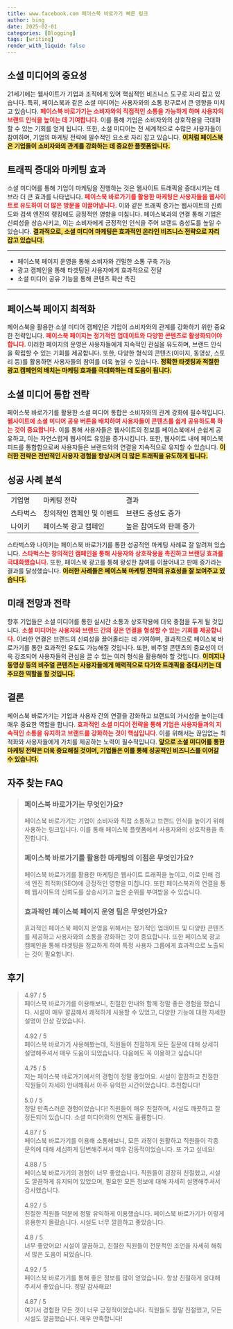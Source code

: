 ```yaml
---
title: www.facebook.com 페이스북 바로가기 빠른 링크
author: bing
date: 2025-02-01
categories: [Blogging]
tags: [writing]
render_with_liquid: false
---
```



<h2 id='소셜 미디어의 중요성'>소셜 미디어의 중요성</h2>

<p>21세기에는 웹사이트가 기업과 조직에게 있어 핵심적인 비즈니스 도구로 자리 잡고 있습니다. 특히, 페이스북과 같은 소셜 미디어는 사용자와의 소통 창구로서 큰 영향을 미치고 있습니다. <b><span style="color: #ee2323;">페이스북 바로가기는 소비자와의 직접적인 소통을 가능하게 하며 사용자의 브랜드 인식을 높이는 데 기여합니다.</span></b> 이를 통해 기업은 소비자와의 상호작용을 극대화할 수 있는 기회를 얻게 됩니다. 또한, 소셜 미디어는 전 세계적으로 수많은 사용자들이 참여하며, 기업의 마케팅 전략에 필수적인 요소로 자리 잡고 있습니다. <b><span style="background-color: #ffe066;">이처럼 페이스북은 기업들이 소비자와의 관계를 강화하는 데 중요한 플랫폼입니다.</span></b></p>

<h2 id='트래픽 증대와 마케팅 효과'>트래픽 증대와 마케팅 효과</h2>

<p>소셜 미디어를 통해 기업이 마케팅을 진행하는 것은 웹사이트 트래픽을 증대시키는 데 브라 더 큰 효과를 나타냅니다. <b><span style="color: #ee2323;">페이스북 바로가기를 활용한 마케팅은 사용자들을 웹사이트로 유도하여 더 많은 방문을 이끌어냅니다.</span></b> 이와 같은 트래픽 증가는 웹사이트의 신뢰도와 검색 엔진의 랭킹에도 긍정적인 영향을 미칩니다. 페이스북과의 연결 통해 기업은 신뢰성을 상승시키고, 이는 소비자에게 긍정적인 인식을 주어 브랜드 충성도를 높일 수 있습니다. <b><span style="background-color: #ffe066;">결과적으로, 소셜 미디어 마케팅은 효과적인 온라인 비즈니스 전략으로 자리 잡고 있습니다.</span></b></p>

<hr />

<ul>
    <li>페이스북 페이지 운영을 통해 소비자와 긴밀한 소통 구축 가능</li>
    <li>광고 캠페인을 통해 타겟팅된 사용자에게 효과적으로 전달</li>
    <li>소셜 미디어 공유 기능을 통해 콘텐츠 확산 촉진</li>
</ul>

<hr />

<h2 id='페이스북 페이지 최적화'>페이스북 페이지 최적화</h2>

<p>페이스북을 활용한 소셜 미디어 캠페인은 기업이 소비자와의 관계를 강화하기 위한 중요한 전략입니다. <b><span style="color: #ee2323;">페이스북 페이지는 정기적인 업데이트와 다양한 콘텐츠로 활성화되어야 합니다.</span></b> 이러한 페이지의 운영은 사용자들에게 지속적인 관심을 유도하며, 브랜드 인식을 확립할 수 있는 기회를 제공합니다. 또한, 다양한 형식의 콘텐츠(이미지, 동영상, 스토리 등)를 활용하면 사용자들의 참여를 더욱 높일 수 있습니다. <b><span style="background-color: #ffe066;">정확한 타겟팅과 적절한 광고 캠페인의 배치는 마케팅 효과를 극대화하는 데 도움이 됩니다.</span></b></p>

<h2 id='소셜 미디어 통합 전략'>소셜 미디어 통합 전략</h2>

<p>페이스북 바로가기를 활용한 소셜 미디어 통합은 소비자와의 관계 강화에 필수적입니다. <b><span style="color: #ee2323;">웹사이트에 소셜 미디어 공유 버튼을 배치하여 사용자들이 콘텐츠를 쉽게 공유하도록 하는 것이 중요합니다.</span></b> 이를 통해 사용자들은 웹사이트의 정보를 페이스북에서 손쉽게 공유하고, 이는 자연스럽게 웹사이트 유입을 증가시킵니다. 또한, 웹사이트 내에 페이스북 피드를 통합함으로써 사용자들은 브랜드와의 연결을 지속적으로 유지할 수 있습니다. <b><span style="background-color: #ffe066;">이러한 전략은 전반적인 사용자 경험을 향상시켜 더 많은 트래픽을 유도하게 됩니다.</span></b></p>

<h2 id='성공 사례 분석'>성공 사례 분석</h2>

<table>
    <tr>
        <td>기업명</td>
        <td>마케팅 전략</td>
        <td>결과</td>
    </tr>
    <tr>
        <td>스타벅스</td>
        <td>창의적인 캠페인 및 이벤트</td>
        <td>브랜드 충성도 증가</td>
    </tr>
    <tr>
        <td>나이키</td>
        <td>페이스북 광고 캠페인</td>
        <td>높은 참여도와 판매 증가</td>
    </tr>
</table>

<p>스타벅스와 나이키는 페이스북 바로가기를 통한 성공적인 마케팅 사례로 잘 알려져 있습니다. <b><span style="color: #ee2323;">스타벅스는 창의적인 캠페인을 통해 사용자와 상호작용을 촉진하고 브랜딩 효과를 극대화했습니다.</span></b> 또한, 페이스북 광고를 통해 왕성한 참여를 이끌어내고 판매 증가라는 결과를 달성했습니다. <b><span style="background-color: #ffe066;">이러한 사례들은 페이스북 마케팅 전략의 유효성을 잘 보여주고 있습니다.</span></b></p>

<h2 id='미래 전망과 전략'>미래 전망과 전략</h2>

<p>향후 기업들은 소셜 미디어를 통한 실시간 소통과 상호작용에 더욱 중점을 두게 될 것입니다. <b><span style="color: #ee2323;">소셜 미디어는 사용자와 브랜드 간의 깊은 연결을 형성할 수 있는 기회를 제공합니다.</span></b> 이러한 연결은 브랜드의 신뢰성을 끌어올리는 데 기여하며, 결과적으로 페이스북 바로가기를 통한 효과적인 유도도 가능해질 것입니다. 또한, 비주얼 콘텐츠의 중요성이 더욱 강조되어 사용자들의 관심을 끌 수 있는 여러 형식을 활용해야 할 것입니다. <b><span style="background-color: #ffe066;">이미지나 동영상 등의 비주얼 콘텐츠는 사용자들에게 매력적으로 다가와 트래픽을 증대시키는 데 주요한 역할을 할 것입니다.</span></b></p>

<h2 id='결론'>결론</h2>

<p>페이스북 바로가기는 기업과 사용자 간의 연결을 강화하고 브랜드의 가시성을 높이는데 매우 중요한 역할을 합니다. <b><span style="color: #ee2323;">효과적인 소셜 미디어 전략을 통해 기업은 사용자들과의 지속적인 소통을 유지하고 브랜드를 강화하는 것이 핵심입니다.</span></b> 이를 위해서는 끊임없는 최적화와 사용자들에게 가치를 제공하는 노력이 필수적입니다. <b><span style="background-color: #ffe066;">앞으로 소셜 미디어를 통한 마케팅 전략은 더욱 중요해질 것이며, 기업들은 이를 통해 성공적인 비즈니스를 이어갈 수 있습니다.</span></b></p>


<h2 id='자주_찾는_FAQ'>자주 찾는 FAQ</h2>
<div itemscope="" itemtype="https://schema.org/FAQPage"> 
<blockquote> 
<div itemscope="" itemprop="mainEntity" itemtype="https://schema.org/Question"> 
<h3 itemprop="name">페이스북 바로가기는 무엇인가요?</h3> 
<div itemscope="" itemprop="acceptedAnswer" itemtype="https://schema.org/Answer"> 
<span itemprop="text"> 
<p>페이스북 바로가기는 기업이 소비자와 직접 소통하고 브랜드 인식을 높이기 위해 사용하는 링크입니다. 이를 통해 페이스북 플랫폼에서 사용자와의 상호작용을 촉진합니다.</p> 
</span> 
</div> 
</div> 

<div itemscope="" itemprop="mainEntity" itemtype="https://schema.org/Question"> 
<h3 itemprop="name">페이스북 바로가기를 활용한 마케팅의 이점은 무엇인가요?</h3> 
<div itemscope="" itemprop="acceptedAnswer" itemtype="https://schema.org/Answer"> 
<span itemprop="text"> 
<p>페이스북 바로가기를 활용한 마케팅은 웹사이트 트래픽을 높이고, 이로 인해 검색 엔진 최적화(SEO)에 긍정적인 영향을 미칩니다. 또한 페이스북과의 연결을 통해 웹사이트의 신뢰도를 상승시키고 높은 순위를 부여받을 수 있습니다.</p> 
</span> 
</div> 
</div> 

<div itemscope="" itemprop="mainEntity" itemtype="https://schema.org/Question"> 
<h3 itemprop="name">효과적인 페이스북 페이지 운영 팁은 무엇인가요?</h3> 
<div itemscope="" itemprop="acceptedAnswer" itemtype="https://schema.org/Answer"> 
<span itemprop="text"> 
<p>효과적인 페이스북 페이지 운영을 위해서는 정기적인 업데이트 및 다양한 콘텐츠를 제공하고 사용자와의 소통을 강화하는 것이 중요합니다. 또한 페이스북 광고 캠페인을 통해 타겟팅을 정교하게 하여 특정 사용자 그룹에게 효과적으로 노출되는 것이 필요합니다.</p> 
</span> 
</div> 
</div> 

</blockquote> 
</div>
<h2 id='후기'>후기</h2>
<div itemscope itemtype="https://schema.org/Product">
  <blockquote>
  <div itemprop="review" itemscope itemtype="https://schema.org/Review">
      <div itemprop="reviewRating" itemscope itemtype="https://schema.org/Rating"> <span itemprop="ratingValue">4.97</span> / <span itemprop="bestRating">5</span> </div>
      <span itemprop="reviewBody">페이스북 바로가기를 이용해보니, 친절한 안내와 함께 정말 좋은 경험을 했습니다. 시설이 매우 깔끔해서 쾌적하게 사용할 수 있었고, 다양한 기능에 대한 자세한 설명이 인상 깊었습니다.</span>
  </div>
  <br>
  <div itemprop="review" itemscope itemtype="https://schema.org/Review">
      <div itemprop="reviewRating" itemscope itemtype="https://schema.org/Rating"> <span itemprop="ratingValue">4.92</span> / <span itemprop="bestRating">5</span> </div>
      <span itemprop="reviewBody">페이스북 바로가기 사용해봤는데, 직원들이 친절하게 모든 질문에 대해 상세히 설명해주셔서 매우 도움이 되었습니다. 다음에도 꼭 이용하고 싶습니다!</span>
  </div>
  <br>
  <div itemprop="review" itemscope itemtype="https://schema.org/Review">
      <div itemprop="reviewRating" itemscope itemtype="https://schema.org/Rating"> <span itemprop="ratingValue">4.75</span> / <span itemprop="bestRating">5</span> </div>
      <span itemprop="reviewBody">저는 페이스북 바로가기에서의 경험이 정말 좋았어요. 시설이 깔끔하고 친절한 직원들이 자세히 안내해줘서 아주 유익한 시간이었습니다. 추천합니다!</span>
  </div>
  <br>
  <div itemprop="review" itemscope itemtype="https://schema.org/Review">
      <div itemprop="reviewRating" itemscope itemtype="https://schema.org/Rating"> <span itemprop="ratingValue">5.0</span> / <span itemprop="bestRating">5</span> </div>
      <span itemprop="reviewBody">정말 만족스러운 경험이었습니다! 직원들이 매우 친절하며, 시설도 깨끗하고 잘 정돈되어 있습니다. 소셜 미디어와의 연계도 훌륭합니다.</span>
  </div>
  <br>
  <div itemprop="review" itemscope itemtype="https://schema.org/Review">
      <div itemprop="reviewRating" itemscope itemtype="https://schema.org/Rating"> <span itemprop="ratingValue">4.87</span> / <span itemprop="bestRating">5</span> </div>
      <span itemprop="reviewBody">페이스북 바로가기를 이용해 소통해보니, 모든 과정이 원활하고 직원들이 각종 문의에 대해 세심하게 답변해주셔서 매우 감동적이었습니다. 또 가고 싶네요!</span>
  </div>
  <br>
  <div itemprop="review" itemscope itemtype="https://schema.org/Review">
      <div itemprop="reviewRating" itemscope itemtype="https://schema.org/Rating"> <span itemprop="ratingValue">4.88</span> / <span itemprop="bestRating">5</span> </div>
      <span itemprop="reviewBody">페이스북 바로가기의 경험이 너무 좋았습니다. 직원들이 굉장히 친절했고, 시설도 깔끔하게 유지되어 있었으며, 필요한 모든 정보에 대해 자세히 설명해주셔서 감사했습니다.</span>
  </div>
  <br>
  <div itemprop="review" itemscope itemtype="https://schema.org/Review">
      <div itemprop="reviewRating" itemscope itemtype="https://schema.org/Rating"> <span itemprop="ratingValue">4.92</span> / <span itemprop="bestRating">5</span> </div>
      <span itemprop="reviewBody">친절한 직원들 덕분에 정말 유익하게 이용했습니다. 페이스북 바로가기가 이렇게 유용한지 몰랐습니다. 시설도 너무 깔끔하고 좋았습니다.</span>
  </div>
  <br>
  <div itemprop="review" itemscope itemtype="https://schema.org/Review">
      <div itemprop="reviewRating" itemscope itemtype="https://schema.org/Rating"> <span itemprop="ratingValue">4.8</span> / <span itemprop="bestRating">5</span> </div>
      <span itemprop="reviewBody">너무 좋았어요! 시설이 깔끔하고, 친절한 직원들이 전문적인 조언을 자세히 해줘서 많은 도움이 되었습니다.</span>
  </div>
  <br>
  <div itemprop="review" itemscope itemtype="https://schema.org/Review">
      <div itemprop="reviewRating" itemscope itemtype="https://schema.org/Rating"> <span itemprop="ratingValue">4.92</span> / <span itemprop="bestRating">5</span> </div>
      <span itemprop="reviewBody">페이스북 바로가기를 통해 좋은 정보를 많이 얻었습니다. 항상 친절하게 응대해주셔서 좋았습니다. 정말 감사해요!</span>
  </div>
  <br>
  <div itemprop="review" itemscope itemtype="https://schema.org/Review">
      <div itemprop="reviewRating" itemscope itemtype="https://schema.org/Rating"> <span itemprop="ratingValue">4.87</span> / <span itemprop="bestRating">5</span> </div>
      <span itemprop="reviewBody">여기서 경험한 모든 것이 너무 긍정적이었습니다. 직원들도 정말 친절했고, 모든 시설도 깔끔했습니다. 매우 만족합니다!</span>
  </div>
  </blockquote>
</div>
